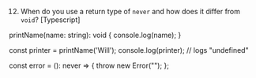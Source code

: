 12. When do you use a return type of `never` and how does it differ from `void`? [Typescript]
























printName(name: string): void {
  console.log(name);
}

const printer = printName('Will');
console.log(printer); // logs "undefined"


const error = (): never => {
  throw new Error("");
};